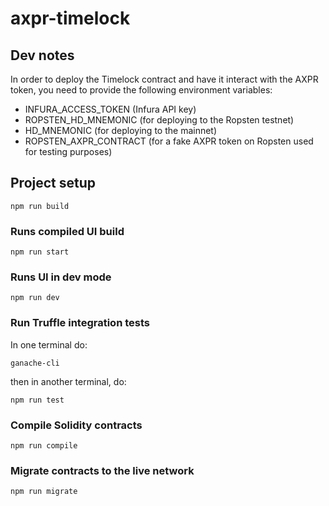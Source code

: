# axpr-timelock

## Dev notes
In order to deploy the Timelock contract and have it interact with the AXPR token, you need to provide the following environment variables:
* INFURA_ACCESS_TOKEN (Infura API key)
* ROPSTEN_HD_MNEMONIC (for deploying to the Ropsten testnet)
* HD_MNEMONIC (for deploying to the mainnet)
* ROPSTEN_AXPR_CONTRACT (for a fake AXPR token on Ropsten used for testing purposes)

## Project setup
```
npm run build
```

### Runs compiled UI build
```
npm run start
```

### Runs UI in dev mode
```
npm run dev
```

### Run Truffle integration tests
In one terminal do:
```
ganache-cli
```
then in another terminal, do:
```
npm run test
```

### Compile Solidity contracts
```
npm run compile
```

### Migrate contracts to the live network
```
npm run migrate
```
